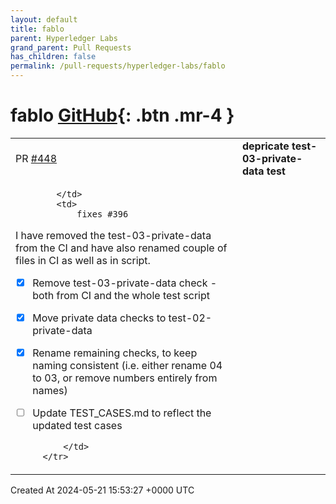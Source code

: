 ```yaml
---
layout: default
title: fablo
parent: Hyperledger Labs
grand_parent: Pull Requests
has_children: false
permalink: /pull-requests/hyperledger-labs/fablo
---
```


# fablo <span class="fs-3 right-align">[GitHub](https://github.com/hyperledger-labs/fablo){: .btn .mr-4 }</span>


<div>
    <table>
        <tr>
            <td>
                PR <a href="https://github.com/hyperledger-labs/fablo/pull/448" class=".btn">#448</a>
            </td>
            <td>
                <b>
                    depricate test-03-private-data test
                </b>
            </td>
        </tr>
        <tr>
            <td>
                
            </td>
            <td>
                fixes #396 
I have removed the test-03-private-data from the CI and have also renamed couple of files in CI as well as in script.
- [x] Remove test-03-private-data check - both from CI and the whole test script
- [x] Move private data checks to test-02-private-data
- [x] Rename remaining checks, to keep naming consistent (i.e. either rename 04 to 03, or remove numbers entirely from names)
- [ ] Update TEST_CASES.md to reflect the updated test cases

            </td>
        </tr>
    </table>
    <div class="right-align">
        Created At 2024-05-21 15:53:27 +0000 UTC
    </div>
</div>

